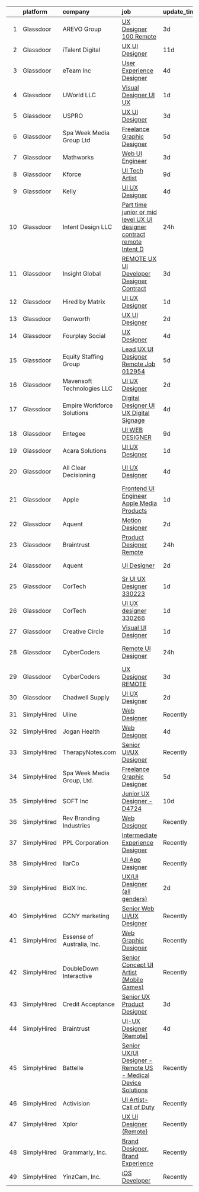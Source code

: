 

|    | platform    | company                     | job                                                                                                                                                                                                                                                                                                                                                                                                                                                                                                                                                                                                                                                                                                                                                                                                                                                                                                                                                                                                                                                                                                                                                                                                                                                                                                                                                                                                                                                                                                                                                                                                                | update_time   | location             |
|---:|:------------|:----------------------------|:-------------------------------------------------------------------------------------------------------------------------------------------------------------------------------------------------------------------------------------------------------------------------------------------------------------------------------------------------------------------------------------------------------------------------------------------------------------------------------------------------------------------------------------------------------------------------------------------------------------------------------------------------------------------------------------------------------------------------------------------------------------------------------------------------------------------------------------------------------------------------------------------------------------------------------------------------------------------------------------------------------------------------------------------------------------------------------------------------------------------------------------------------------------------------------------------------------------------------------------------------------------------------------------------------------------------------------------------------------------------------------------------------------------------------------------------------------------------------------------------------------------------------------------------------------------------------------------------------------------------|:--------------|:---------------------|
|  1 | Glassdoor   | AREVO Group                 | [UX Designer 100  Remote](https://www.glassdoor.com/partner/jobListing.htm?pos=103&ao=1110586&s=58&guid=00000183bb8e27c0b31677edc5ee1dc0&src=GD_JOB_AD&t=SR&vt=w&ea=1&cs=1_a09397b7&cb=1665298999637&jobListingId=1008186496256&cpc=3BA4CE39D5B5DEF5&jrtk=3-0-1getos9v8jrr6801-1getos9voim8n800-c6a109fc4b7fca78--6NYlbfkN0BCLW45RZuRc772PykXY_iXs7CHdsEvuP3whbuRYvlLzUPBgski3_CRPHCklom68OufgfnyGmehqYY5D6psnNEU3Tkqh43vct9hlhMgcxuA_nYMc48eA8awMLFrNdrpefARz6hvW1NqpP5atpkWdJb_ES3HBe9miWwip40AbVBo-Fag_eJSaAipqmQndgZXxTBNhYUinXrFEeiIUhvzzQhDZO3XXiDg7YXTF-of1TfJioWLqauQXCECEz1ozSgfXafecsWXanCZf7Kir_z4oYEPNaZR8GQF8n6QTeh2DNFlayIefJe4dgofdEMKAzQlFndn9PbIO8dlYezzveWDOVKjv_Aq_vEFwpdHs8siFPV3tNxGBkf4oOMmVK5aw9koCCr5__cp_pwyfk85Yf9t23nZwlyWj3GYnKydZxAahkXJF5w5L7xsHmkDGtX_prb8WuyTA4BXgdLv43QNBDnwRTOkgo3dQD9HXv7UZXhFv-dEsHQlHn2ONVuGl3UGpS67Ri1N2htpxrFbh1hO6H9WlBBo)                                                                                                                                                                                                                                                                                                                                                                                                                                                                                                                                                                                                                                                                                                                                 | 3d            | Remote               |
|  2 | Glassdoor   | iTalent Digital             | [UX UI Designer](https://www.glassdoor.com/partner/jobListing.htm?pos=115&ao=1110586&s=58&guid=00000183bb8e27c0b31677edc5ee1dc0&src=GD_JOB_AD&t=SR&vt=w&ea=1&cs=1_4d6dd4b6&cb=1665298999639&jobListingId=1008165766613&cpc=2CAED5C921A5F994&jrtk=3-0-1getos9v8jrr6801-1getos9voim8n800-57c1517c64bf7c71--6NYlbfkN0CeDSXwB7gU9Sbvj438_nxc8XYZ-GVbghdxoISwKgEPtArCJfTpwTaBrulYoaOhMc8CfI_DB_SWEJesmpUm1Xg0SiucwEQ6P9TBEkk9jSWBxXUTCccJpp51DG-HlWipCKY8DuGT7oRjZ_9JCB7NYFv_XYOz7XHh6mjhEdOn0dEldsZd0Z0ZnwB0hWLBWxkIZGR4WcOPPXAtwtgThHq8_fcPhv-KW4EKEUgWE5ipVPkuxq0kjijPJpdlIxS4QsFOIbb-3hnfWMAQMoXWKGH-6nsZfae1iNO3ra2sDvpJuub3PfBkqJfuKYgBPhKbT27njFQRU_rUhYWb8swCwUDLSEIMev9uwAeFY5vOFLjKoC3G4fVSXwWAn7fvgBpfzoKZup-S2xTnjHHOl82B6pLA_EsRB5P35f-kjm3FnH13Lh5FGLvxTuoWJsyGBpcPT4tpJkihy2g9LimGe3XH_ie7cXwSyB_z-T8DDUs191qa_7RpksMGVKh8FUkb6a7vfKYPDWo%3D)                                                                                                                                                                                                                                                                                                                                                                                                                                                                                                                                                                                                                                                                                                                                                            | 11d           | Remote               |
|  3 | Glassdoor   | eTeam Inc                   | [User Experience Designer](https://www.glassdoor.com/partner/jobListing.htm?pos=125&ao=1110586&s=58&guid=00000183bb8e27c0b31677edc5ee1dc0&src=GD_JOB_AD&t=SR&vt=w&ea=1&cs=1_a758e730&cb=1665298999640&jobListingId=1008183436282&cpc=3BA4CE39D5B5DEF5&jrtk=3-0-1getos9v8jrr6801-1getos9voim8n800-a2b25515c5c8be91--6NYlbfkN0Dtmpfj98iB4C0jJJOWen3Era3IQfJzNZ4PFwBIKpo80E20bU78zJ3qEgsYTK5DSPznWHrABBfzGG8HtWEq6CanRE227831UICOnStcOCuvp3w9bu9zsbdeJzwTnwCaodl1_qcVUP-dEmOEhYtmiJkmaglaaHDF56PDHaVMsHxRn-Re0KDdSN_3QTJw1WZjUJ6tGKrjIs52H31E0-2k00HoAT7Ho_ds_VgNmUzYOrlwv82y8bTvS3RCWwBYUGn68I-aEJk38P3NFeTXKbOKqgH126VXGDl6g3ZKEwGPx8UB9tqT03TuoT9qLiTt44jpQBb5Xa9YMW1BZYmNOPQ-kwrihQRq_emS-5ACjYOXz1rh5hv6gXhW16jQY06Am6vbdOd5MQfaXkIT5HHk0G1S4mffLYf7jFZwU3aC89OJUw1g4TiRbzEhAYJF6pHI0HEc3prJdDmFPXir_R30rGQGQOmwSN-kUIjV4PC3xO7P-__fVy4u64WzdHw2q3bUcFIvUsG7K7AGeBbTBovGeD3oI6ms)                                                                                                                                                                                                                                                                                                                                                                                                                                                                                                                                                                                                                                                                                                                                | 4d            | Remote               |
|  4 | Glassdoor   | UWorld  LLC                 | [Visual Designer  UI UX](https://www.glassdoor.com/partner/jobListing.htm?pos=112&ao=1110586&s=58&guid=00000183bb8e27c0b31677edc5ee1dc0&src=GD_JOB_AD&t=SR&vt=w&ea=1&cs=1_fce947aa&cb=1665298999638&jobListingId=1008192474420&cpc=AC285F3A3ECA6BB0&jrtk=3-0-1getos9v8jrr6801-1getos9voim8n800-cc5687a0076a99f5--6NYlbfkN0D62oeOyykljtueju0sT1fox0zUJ3N8-CDcTmLjHhS_PVcW8DMNpq8Qet56h9-O6_GIbdDDQmcgXabC0H5X5EYWkddCen3cZJtOy-TOTubpCM_jczcV7FCHtkdeQb1WN73nDk0xje8qdnpL0JiutbX17YLXrqTY1RE4lL-kKZEdDfPgAP00dP3MTq0c6bJygubaLT5EECgilbW5yXXQxE49RHQeSvPFMUJIxo9uBn5TjqOg3Dn4WOW3W9WQ7EptCyty9c3JwliVJmhAYA3p93SrTFpKo9eXauPgwQdkww8SOmOX3r7JYP3mr6PEqFHP2SYv9FRl6POPqBVFP110Y3Pq8DnfHA92qXGEh_m9edLfEf7EFemKhyurUaTtitWBSU_q4QQCA47zs-l6uetOIMsa6VhzjyD6ke4B3dZ4lMQSQd15lSi4GzfIW7xVQ5te3WCe4KjDbzXzyd9FhotZ-Iof_3Zo70Cwe0E%3D)                                                                                                                                                                                                                                                                                                                                                                                                                                                                                                                                                                                                                                                                                                                                                                                    | 1d            | Dallas, TX           |
|  5 | Glassdoor   | USPRO                       | [UX UI Designer](https://www.glassdoor.com/partner/jobListing.htm?pos=122&ao=1110586&s=58&guid=00000183bb8e27c0b31677edc5ee1dc0&src=GD_JOB_AD&t=SR&vt=w&ea=1&cs=1_1c323701&cb=1665298999640&jobListingId=1008186668666&cpc=1160948BCBA38B5B&jrtk=3-0-1getos9v8jrr6801-1getos9voim8n800-593d7d942a9655bb--6NYlbfkN0BRn4zFEnrE7Hgq_DYkZ6ukOxkKFK2hKx5vcgIJkJGtHqn-_lZAUF8xZLvQ0Fswlpi018VyeMWsBYBfdVP-jbCvAAQASbsNGVOye1_4almIiAEAckHvF2_Je_7CUQ_9frVpbjle_zH7e14q199Xuo-L3FToGPBRAv7aLtI-5El8sZQs1l4h9ahWFUDlqYRg9duyziwJoIkMsQ6dGyRXV4JqVWJg0taFI22e22oh_UTBlKBfOiFJCZpEjlxkq_veh02apEknOP4DqRCC0-2f_ab_dPKu95DHQM1n6jsEMaiXx66nGKxO0GLfESXyiFqG8bPfQGAkIVFOzwvj-wiggsSf3Hgb-2RGwVGDnrdU65ugqJo8yEAC-I-49Me4BWy_3LFL4hKoNJ9mIPAjiKsWd97haDUpQIm0_prIOxdgpSJPbdlmB_jDhIRuPxEvyrPxJ5zr-j_6kJGyLPMoJKzT3guVPmlCgLeoKfNa4DhW1V8vbijIdmfqqIQ8mwJiokFbxbc%3D)                                                                                                                                                                                                                                                                                                                                                                                                                                                                                                                                                                                                                                                                                                                                                            | 3d            | Portsmouth, NH       |
|  6 | Glassdoor   | Spa Week Media Group  Ltd   | [Freelance Graphic Designer](https://www.glassdoor.com/partner/jobListing.htm?pos=102&ao=1110586&s=58&guid=00000183bb8e27c0b31677edc5ee1dc0&src=GD_JOB_AD&t=SR&vt=w&ea=1&cs=1_2289cbb6&cb=1665298999637&jobListingId=1008181262791&cpc=2CAED5C921A5F994&jrtk=3-0-1getos9v8jrr6801-1getos9voim8n800-aff8567d6b7d4b5f--6NYlbfkN0Ccz91IikEUpXkkAqmC46vnVGGSbrSQJDjRi725E1r7c1AqDusr12jHHKSffQxsfs1ettvMD2a6gAwyXEGHc4Mon8Fa7XS3go0xxN7GTYr-MEFGROXmPWd2L1VIFDWwC8xOUcVMxBaiy88ZX39fIn6vRD4Zr76ZG1tzqg485Caipe6zFlAEwFg3A25wEMl--WWfISFG6_bGmYFh-erqHerGT09JSicl1cwJII_9f2kY8jMfGyZENFZqgBXTHyDLsKKI8d5qo0Lnio9xHNe8jnPP8gmDJH94NKNcJvNGKNWCgfR-5M8CAN8RO2Czu1_Y5Job2YSvwC7sslF_nmM7lWuAAXf5LzOR1ucx1OSz72gqWMuyeDrFGfBxFhJg9gIPZFzuaRk58yEW3ZOdD1M_x2PlYe1dQSzbnH26YDPyxxv1MjSylrQwFPYV5Ad5cnOuB0v2yizP1AGAYcn4P--zio4dhAN1UDsXi_C60poZP3Ue_47YfSRh5SMFw7E_1PCyXW2-q-xOA8XBoQ%3D%3D)                                                                                                                                                                                                                                                                                                                                                                                                                                                                                                                                                                                                                                                                                                                                  | 5d            | Remote               |
|  7 | Glassdoor   | Mathworks                   | [Web UI Engineer](https://www.glassdoor.com/partner/jobListing.htm?pos=104&ao=1110586&s=58&guid=00000183bb8e27c0b31677edc5ee1dc0&src=GD_JOB_AD&t=SR&vt=w&cs=1_a87e2c78&cb=1665298999637&jobListingId=1008186237649&cpc=5C70DC7FEE0D01B1&jrtk=3-0-1getos9v8jrr6801-1getos9voim8n800-f842f65af42b6773--6NYlbfkN0Be1FTFPPFcx0QPIqAMJW1ybOZ3rWDB8_VedXN1tgPhwNql6qzRjolkxeWqHCQUogFP8Hn1yjEeNX6NyIiaZ-lg6JWVYVklcNNfedSr4_3ghCrioBSL-mkkluJNkMIFZnXcFV_ZQsvnaT1mBjVDGJlP7vVAGrOs3ZeW660dTrSJIfXeP3bktojYWrivjTUy6K2JCD7uxXiJLIXyL11Juja4evJzociwnN998Y55u4J2ezlIiQcI5jJovdrF_yA4E-4Dc6EAKt8FRcwmkknGOWvCEwT55vM524_DWRn06brBcMu4zOcqX_r2mEesV6lk0hpSWYd2OebTwqKODwG4mmg56tlaG-LPVJWlG8DObJXXVv3LFWy1R67PZWwShrHGxLnRnTdiFMflmgC6YfZFCNZoqXn933OHwR2f5K4JEeB2lV_ht05SS9j39ggkNEY7IlxapMYgwxRsgHpeIQ0hDBC64QMEIByWaI3hhjSSrmTwauolybe0h04PrdcNbCUgeVs%3D)                                                                                                                                                                                                                                                                                                                                                                                                                                                                                                                                                                                                                                                                                                                                                                | 3d            | Natick, MA           |
|  8 | Glassdoor   | Kforce                      | [UI Tech Artist](https://www.glassdoor.com/partner/jobListing.htm?pos=129&ao=1110586&s=58&guid=00000183bb8e27c0b31677edc5ee1dc0&src=GD_JOB_AD&t=SR&vt=w&cs=1_fbb6d642&cb=1665298999640&jobListingId=1008171475881&cpc=2CAED5C921A5F994&jrtk=3-0-1getos9v8jrr6801-1getos9voim8n800-8748ed1c41fd3b3d--6NYlbfkN0C5IatSLh_Ak1q39eQQoPIxD737RW9NeiYGvIRXkrLjEBkC4LI6KweFWWPiS1PvvlwxA2m4CamoThoPYW6CxHGLk7ATe_Ty352287DtOcs0O887YIIINEXee3FgfCvQ3FDnHWz5iqrayxNrdw0fILeyuW5zl-9iFm0xlNvjbbxNdYxtCbiKQKMSGVVnxJIRlOYJ7eOrEiGsujywHoAP8-FLdL0rR7LFcQcywdKGJrfMSWkFOf9NhIA3jrc2uuP-kq6-5a3n4ZmVpHIw93MeionwvlP7iN04d7mhdsufsBt4OBIfDV8z5nqueUyWopgohQp3jFCSxQ-6BL0C8dIRh9l67xm70EfC3mRWeOrsciOb8ew0szd755-qymP_5UE_8HeyoSOMHQ-fg3yAdPXer3dp-y2rQUG2utTzEEqmikE1oQk3P6g1XjuCKKu_jMtdloQEkdzwygkmNXvhAIYxTUTeIUR9wvF1H5ZU9tSvrOLDHnw-Qwj6NjY_S6It-Kr291h8iRhfRHXBa_7zbi-wtZ-d6FW5S74_bwhClptvGZMlt9g2ma5PINKq5zDulhBxBJW-vNqfu5HDcPjNmL8NeKvt_LZEfaQ6_UmMlulvtwE7pA%3D%3D)                                                                                                                                                                                                                                                                                                                                                                                                                                                                                                                                                                                                                                                   | 9d            | Redmond, WA          |
|  9 | Glassdoor   | Kelly                       | [UI UX Designer](https://www.glassdoor.com/partner/jobListing.htm?pos=123&ao=1110586&s=58&guid=00000183bb8e27c0b31677edc5ee1dc0&src=GD_JOB_AD&t=SR&vt=w&cs=1_aed4be98&cb=1665298999640&jobListingId=1008182782791&cpc=AC285F3A3ECA6BB0&jrtk=3-0-1getos9v8jrr6801-1getos9voim8n800-89a4dccc86c886ae--6NYlbfkN0D6qFSVCaa8tXn-rJ3OcXif2lPyFmwsE2iZBGE4YLg1gz3DzxANTQL26tb-SQ4b-KAEXPtitjBwPVETURBSviTKoSEKM9aTKyx8NnMIxNvSOfLs6SFeM8dj3IDUNjo4Db28CyRY2q2TqDh9IGy3XdnKPOHazDWRAJ-QzisS3PJgU6dYu2hysi25RnY__XR8ApY8eQXHjv-7MIPfTwldIA4whRX3hg7f9Tr-rlN5ebC2U0YR2uHEFs4PRC-vUPM7-MVQhev0xZob2nUUMGYpEg55RaFnlKiCQDwITxVP0LJvst5DB4d4uHd5UzRP2g-4OgmFXOIHW2GzVqL3x9o1utg_76yrgOp_dCgM-zRRqbPWKfIqvH2LH6xgbHPGdZRQ8nPs0AwR-k2ldzqWeGf3SR1xagLnvT7jSlX1imWVVspPiZWfrFuiSVn95J6p5Me50oPJBr6dNGlbHxfT25k-cIe_zDXL9r0PxgdHi4Z1KZ2W9T0zGPJVYinKVJAt2l6qSkczGn40tWY22pd-hsizBViLj5t9yc3dwUkeYfQDrOCqoRUbZHGEprVzm1lT3NPfzNmPzsaK3sexGX0nCDcpc-AuB2XaCqKx1JRP0lGTR2a844dJSgdGa7GyAASXZkbsO4NWhmPUBRPpDXjnRkwRLmfff8ththLYn6GtemFPg9esApGYiM7a811IlNKnLt2PdHp3Y4NwyS3WgB4ab5Td6bLmT8o0NiEmPi1EnHufFiHEwN4HrwnVCQdxTFPVfwf08m6pv30YnJkhxSXHzPhV966O6zm23Afg3FHsTEacY-0xGyLplAgP4UJVLsqP2DKFqjpaZYJUdk0uLuVSlX-agz8yGoXAWHyklzdjtAtHKVhysMLyBFxC-rxK4QTRbID71jOQj3sT0e6M7xBDe1femOXMu8xq42Dh-DSbiqbxKPY_ramaWQ-0aW9kyfAUaR9V1WWnwFG0AB7U9iPIfKDwSecvvYZhcfdKgA-lw911ptZtLmRzDozrEuNMqqcyeqEaPsnMS-YdWLq6xbD8a4L7wMtvIUE5Hidv6Z2y404rdz0_SVnnyV_kQlTCtSHBRS84dHXNnj46SNk7KqQkXISAXEGZ8ut8Ge3qVFcfeKlnsD_mgFUnoC-6nx4qXe3WtpQLlHsKEoEXpgNnrNp9QX3sV_TCDIg-hnT5HAt5OBVaJSnHjsjEDKosWsLuBZrgn6ph3jKL0HbnXBHudcDmS7jpZ1DzQeUH05z2PeU%3D) | 4d            | Playa Vista, CA      |
| 10 | Glassdoor   | Intent Design LLC           | [Part time junior or mid level UX UI designer  contract  remote    Intent D](https://www.glassdoor.com/partner/jobListing.htm?pos=101&ao=1110586&s=58&guid=00000183bb8e27c0b31677edc5ee1dc0&src=GD_JOB_AD&t=SR&vt=w&ea=1&cs=1_26bc5400&cb=1665298999637&jobListingId=1008194140236&cpc=6193B0C32834B022&jrtk=3-0-1getos9v8jrr6801-1getos9voim8n800-e04858b59f0cf396--6NYlbfkN0BdDHiSlq2TKVYTvK036ioTcRDjelCKzvFOpLFiF--0iQINAXGaiXW9h6VCtwk1smd7c7uHE9MlXdIZTRiMUBxlO8-jLuqzp45iKv0f6C_mfYWyhjfTXKJiKOdcluO9ju8386LJ_vcm0C1_8ynQKOnUot-9mQKR0zmGrkRX-uDRtRhSh4YrHdVnXs_ORSL2atumC0lwrrZMJvM-J6tFW6A_MdOXJKwHh6xopyxgxeDktoZrNVh7q5s_ceLBAvxQ3kAmBqjasJ1sEHS_YUGem3GB5HinBCQXjIhATXt3HZkletwV5EfKvKeRxrP17oYCOhODkXH0gcZzTwIBxuZ3-Jd4ZLYZXSLY2_HYzVtk6eNjMf5M8i5rzvVszVXZL27xfo8nuQLFZapZrY0Uax4cSJjF2TdJXdEvGW_E7i8VylpTHrsLwby-4QGgqNNkZCrgoDEB6WF-BcGRQgN02vaMG5u4amxXWfTpJKyk1b8LAgm5M5eGgROYNCm3BZVYPDl8BC7FllvzuriPgg%3D%3D)                                                                                                                                                                                                                                                                                                                                                                                                                                                                                                                                                                                                                                                                                  | 24h           | Remote               |
| 11 | Glassdoor   | Insight Global              | [REMOTE UX UI Developer Designer  Contract ](https://www.glassdoor.com/partner/jobListing.htm?pos=128&ao=1110586&s=58&guid=00000183bb8e27c0b31677edc5ee1dc0&src=GD_JOB_AD&t=SR&vt=w&cs=1_0e32ab83&cb=1665298999640&jobListingId=1008186572684&cpc=F41FEAB56D215062&jrtk=3-0-1getos9v8jrr6801-1getos9voim8n800-e45ce399f81fd45b--6NYlbfkN0BKkHZu3wF05EeDimN_p6sYpKCMArvwa95YdH7UpkaBCqc7l59Erwqcyfr5yR1Dunj3FML4P1QHsihSKinH7z2322C8bChA_VYnROWiITgYjtQtx329SH7DgBvGL3c6fFc98ifGKeVDp4Mw7AbSUP8kNkyDbwoidBLjojdZZQYF_w1SYh4L0tGpBsQyDYytqBD9eINYYU5jWWl_RODXs5oOzcXqv7GgQABfhdacu7hwp22FGaQYZOf9Ji42d-ICyROEsMz3EVHX8Fga4Hdkb7dtYClFGLg5YliKydKvxTCWkXqhyr2KrhQIzTyWnEagJMtLTS1-NGIzYqIaf_aQchjuh9jOBVqTB-NbwpiMIdrEsK-Uz_jzC2Qx9sPldIKvePfByjNrqOKBXCIoLnJP80SKj7PuDrAa67jnQ0NKrVV99ojQpFG0KYPeoo_z-w1DOQDkCGgJuyfauSZLLW2p31Trv__mAQE24XOJb-RZAO45X9hF4ol9As32)                                                                                                                                                                                                                                                                                                                                                                                                                                                                                                                                                                                                                                                                                                                                                   | 3d            | Schiller Park, IL    |
| 12 | Glassdoor   | Hired by Matrix             | [UI UX Designer](https://www.glassdoor.com/partner/jobListing.htm?pos=119&ao=1110586&s=58&guid=00000183bb8e27c0b31677edc5ee1dc0&src=GD_JOB_AD&t=SR&vt=w&ea=1&cs=1_cb669f25&cb=1665298999639&jobListingId=1008193036748&cpc=F41FEAB56D215062&jrtk=3-0-1getos9v8jrr6801-1getos9voim8n800-7103d64aabc484ef--6NYlbfkN0Ay3KKNjEjIQLzYNrflX5rgo4dHizqVuZJtpWFnF4V68qZX4QnNMBMN-2REr4LWw1HylTV493zh3xJuh5I7LdAr6mJQGq5uL0VJ86hexGw1VhrgO6F5lliXTtwaGlQlA24DJtYtJPVs-UDeBY8KdmVtJlfxRjd9241O_rVQltkte12F86uFsmFaakq4D8usbJCRTkZAOEh339LVmCZvNPP-ACPyjdWM6u77HldrUJcHAOi1JyxAzN45-687O4FY0A8nMG8xwsbbgOfi1viL5l1m13ZcLhTEOyRpWLEm3tQ3iXuY2zVU3ZN8KFWmVu6Wgjd3j4pvZxZMgcgZQzJjaaTR0oqOWcJIefFY9lSHncwf16kNv1IE2-G8Zdq0thfbmzyLx6OZoRjXnPGNUWP9LtxnVC97chJzr4fdLCKVKloGlAaDblZNmQ81i8YUbDEMNfWEIhLK0Ye5pisOM_9zQLeskh5OLd1WrsKwheR8uGW_lHmAaO__OMG4oozbYFwXa7rLF4DgnmpaoSZJUQwzhbSVvpbFZaFEQjT7JBA9uBAdGfpgpJrhUUyf-A9PTq8YyrykZsZT9vh_3RnpfuQYhROCbNbSnSsmkKoWR1II8X6bQYY2ORSCIyjIgWRxJAg4e6yY7pvyg6ZpyR7B4uN30bmvoooW_o9qJE25ZHNig1-a6tVV632wsDVKyHfcUcF_1_vch6mmSZRXkZcCiDfbH5d3nKJI6fDdfRGX2NDPMIZqHE9cAw6nVjfsXVbaYc9pMez70QTke3RAMD8mtTXGZr6DsowGCUtXewtE92C6ruZgPzfUT8YlTU_PCqEnc5Q7r0VjtditKjGtNu8JsueaqlA-IjkvM0Owk9GN4_aK3DypddSnOmIWmHCCRj0-KNjaVbDULrPNOlt3IbVcp05_1o6uOmpeWKDfRZYfbA_PGu0-rQwaLrlalCFVJG2vZhOimpWqtm92dstc2X5NOOeESnlkLIZ3FSySOS_ZbZt0z7nGq71ALhnmBmUymSGAzjpctkXH4cMBlBkWbQ%3D%3D)                                                                                                                                                                                                              | 1d            | Alpharetta, GA       |
| 13 | Glassdoor   | Genworth                    | [UX UI Designer](https://www.glassdoor.com/partner/jobListing.htm?pos=111&ao=1110586&s=58&guid=00000183bb8e27c0b31677edc5ee1dc0&src=GD_JOB_AD&t=SR&vt=w&cs=1_e90e7932&cb=1665298999638&jobListingId=1008190084103&cpc=A65DF3A704A48F9B&jrtk=3-0-1getos9v8jrr6801-1getos9voim8n800-abcf23b9cc8579af--6NYlbfkN0DveHtaohNZTTr4NJ6iQ6LvBAugsddynFItxJfHbw6F-KCCBzz-kRnWozZCoRv0wg8DYW9BQC58kzcQZnffxORGNWfFM4z7A8_cuUpETOpk6erx6iB7y341__6HFJppUEW0Bdc1FYIEacS4Y_0c_kzG1AyGiKuF_iFWVYeu2nWTZIEbm6NmE_CoRkFPb4J5MYGBSnynByv0PZpJo6tymBdt4oOJA1AE0-izECKkmvqWqDZe47krUvdWdbpYbMBGlTaGv3yUI1R2rgKQPrQiTH0Do0QuIrGj_lUPB6Mf7TOIWWn7UySd3CtFOJmtE7jYSts4Pgz1T3KYoMLM9vNIcfGb-LNbRrhYy8_QXUk0z2P8H_wAi76z4d8zvtqtjLHVtmdlreUyH8TP8JlwOg05m-8huPBWIh7aQdSUEyDX0-l2IZWVxXpEScErTWSLj8vErj15uIyNH9BMDHPlrraabAJEgDESuXH7ZzpmTgrIjjncFQR-ebHvhAhR-RtoaEY_fXbq775YSdCU2zkIFS_W0ZpL8H3whe16em6HdQgi330povWDSPhi511i)                                                                                                                                                                                                                                                                                                                                                                                                                                                                                                                                                                                                                                                                                                               | 2d            | New York, NY         |
| 14 | Glassdoor   | Fourplay Social             | [UX Designer](https://www.glassdoor.com/partner/jobListing.htm?pos=107&ao=1110586&s=58&guid=00000183bb8e27c0b31677edc5ee1dc0&src=GD_JOB_AD&t=SR&vt=w&ea=1&cs=1_eab31bb5&cb=1665298999638&jobListingId=1008183537560&cpc=036CEF58F9688075&jrtk=3-0-1getos9v8jrr6801-1getos9voim8n800-3e62c179dd8a5e03--6NYlbfkN0BKgzQyzTF1Q9mOsR1amaS-juVGLjHt5Cdom-gEF9y-xQXLGdfif3v_FdG7p-JQhYkyO93It78OgXnMdWQcxkMbe7_sgQ9fMqKWcxp7IGz6RUfv2DhkBmI7UPnNwdvB7CBRAQJ2Ohek8f9-ZZqTZRGdoCF5WDZVOzkhz0eAaUrT1LzOWabkVWbkZ24YcdyvBogBUTaIkusFkVKT-VoDUNSwNb1Y9gA4wdUvqyqNZy3MEXgEivuqDnbDtuyJiheDPJCp0jQBs1OLeibM7miGOVy-ZVFTjKnk7Z03DDdJlx1KMz3IfrJI2ChMMzlh5M1DgNoDfzdRB3ljROjlW_uUn0BfVSFzh5QovhZpoXleecRa5fOsOKZHUoeXb5JYSkUIzCeSmRZLSo3fbsyrplIzNdUg5PWyICZX8OrvfXl2Iro0MpHZWRR4dkBZVy-56Fvxf-8fvKW-5F6ddV3-0-8LZ8mmwl3iYLRpWeprpG7wZOFw4nJjkJBYxdx37UobCejw9RE%3D)                                                                                                                                                                                                                                                                                                                                                                                                                                                                                                                                                                                                                                                                                                                                                               | 4d            | Remote               |
| 15 | Glassdoor   | Equity Staffing Group       | [Lead UX UI Designer  Remote   Job 012954 ](https://www.glassdoor.com/partner/jobListing.htm?pos=126&ao=1110586&s=58&guid=00000183bb8e27c0b31677edc5ee1dc0&src=GD_JOB_AD&t=SR&vt=w&ea=1&cs=1_5d294e33&cb=1665298999640&jobListingId=1008181237415&cpc=3BA4CE39D5B5DEF5&jrtk=3-0-1getos9v8jrr6801-1getos9voim8n800-4658eb9d48f9bc9c--6NYlbfkN0C1yyJIapRlEdYOhDmVropYbNu6_NST9zaz4GWjsOuGwSr2S_wuxMSgMUxyoNOegNLn5vqpKcVZeKFb2L8DvReyOQFtBIs0TBC0UFtrWFn11p8bUyBPxZ3TgOljAsBgeOaF1z3UR8UDGW5-EYgkLnbCN1yHqQRMbfRUfvCBLX4A8kSCPylsrzCNC8un2RnvjVQ1Tp1yHX63KsvndJzVL67LUT-_OVzrBKDsJ8Js3qlbV_CGY7eHheefUScWX5wbyQlKhknr6FIujVGVZqu4Rd_8nqntRszfYkKGwDZ_LOD3Ac5AteOjklC2vjyLHF_jt4zkHUZi-l6rJ31zkYO7eIf-aBdpkJTOYfGPMCv5GfX7cmyL0XGyW8GhVHxDnWzK6gA5ktTEqYDCxdaX6TxWx5_iIxICQDnAWHk1YgmNF-Z-QaLj9aaqa1CJha1awxy7v2jRVRUeF_fC5ekK0H0RIuh89vndSBf2TTWAXXFAc6qCa3SzfJcfrPL_QgrUaj-t7OdM78rpeaOfsv4ctXOis1NRQvyCYx-PKxo%3D)                                                                                                                                                                                                                                                                                                                                                                                                                                                                                                                                                                                                                                                                                                 | 5d            | Remote               |
| 16 | Glassdoor   | Mavensoft Technologies  LLC | [UI UX Designer](https://www.glassdoor.com/partner/jobListing.htm?pos=118&ao=1110586&s=58&guid=00000183bb8e27c0b31677edc5ee1dc0&src=GD_JOB_AD&t=SR&vt=w&ea=1&cs=1_8381439c&cb=1665298999639&jobListingId=1008189766711&cpc=3BA4CE39D5B5DEF5&jrtk=3-0-1getos9v8jrr6801-1getos9voim8n800-b32451ae81dbcb00--6NYlbfkN0AuXXgYAOnYKE4tUBnMU2qW6DTGPYHlsEerB24vNTe8o4CW2XyynpWu2tg0JhxeIMriNao5V5ww1nNy9dNEYp3xa33rFfnnbOR1eV34udZs2FR4na3pfODlBGrsV5nKTDQ-YU6o59M0umxR7kbB6YZgqKdXPCEiF39Jk6BpxV1iNEsBcsYtsKcPmUuiQqSQGvjh_d9M5KcNO6baVba1vrIzNu6CLQpB7lbzcNET6CT4IFDJwVNLXlG9zRapkZVZN3tqlikVa5fKRpEUcaoI4VUv3hTdt5Q0OndJ96LeHI4OMjLTgoIOh6HKlnt0vtig5I0_eaAC8YKhCanc0kZ1JftwaqiZKbEAZi4agmHOSRegsqHglcJM1W2Em_08Z0cMgAOufrQm0F9kbLW7ZOUPBwmIVovIilgwr1fmH49GfeUil3GOqoCfUcZgt9McJ7tXCEKOAkj6UaMKeMkUBIBqFIhJEuO9vU1Ao6imm4opF6okmnO9Lvt2CWSAQOdbvcpEH0U%3D)                                                                                                                                                                                                                                                                                                                                                                                                                                                                                                                                                                                                                                                                                                                                                            | 2d            | Remote               |
| 17 | Glassdoor   | Empire Workforce Solutions  | [Digital Designer  UI UX  Digital Signage ](https://www.glassdoor.com/partner/jobListing.htm?pos=109&ao=1110586&s=58&guid=00000183bb8e27c0b31677edc5ee1dc0&src=GD_JOB_AD&t=SR&vt=w&ea=1&cs=1_36014a51&cb=1665298999638&jobListingId=1008184066319&cpc=9908D8D4413DBB8A&jrtk=3-0-1getos9v8jrr6801-1getos9voim8n800-a97a053d2c43038d--6NYlbfkN0BhhhzTg5mrYii5qsI6KLAJ861Knq-wjVpxdjddoQLPfhya-xOzJkbr1yF03QNooQLubXLs6t8Y2jSr1LnEmPHiuCpDTJ6DLALwGtBLOimNWq2eMYgJLzBc8yXX_nbwMf9pMKQxMFIbiPT5oExEojjAnQKLoXpjJykzngd0P0o29AvGaOrLJVV72Glfs0Fb_98tTZEchewu-mZgHHPYfViWLkrIuP8iQ0xlqEB-SpgfxccZOfF73Uz3RqCDYzs6VueiLuhKzTo6IaMQ_LMiTuApaE9r0szM26oUBDj9uer5PpT5DAWLXj0Uou1PwDQrkd2RSKxW4P5xlRaGXS0s5q6l63fxQS048yzU6x1amTZpBvoxiqz5LUfvY1DJQvPG-2xA-cQp5mn7slcvyLIwNyZGwX5BBzhk-K4G_YPL5Vo9GN3rNNB7qvizUU1evzRBIVvkJfNEVCyICnFtO0ieb0XmV0cBQ14x2lUEqvcJFsSGaZjoFwj5DEnFAQTCR3gEfGGyYVCqSaaDe_hDkpqHB9mhNsKkal0aLsQ%3D)                                                                                                                                                                                                                                                                                                                                                                                                                                                                                                                                                                                                                                                                                                 | 4d            | Remote               |
| 18 | Glassdoor   | Entegee                     | [UI WEB DESIGNER](https://www.glassdoor.com/partner/jobListing.htm?pos=121&ao=1110586&s=58&guid=00000183bb8e27c0b31677edc5ee1dc0&src=GD_JOB_AD&t=SR&vt=w&ea=1&cs=1_42021b37&cb=1665298999640&jobListingId=1008170908580&cpc=3BA4CE39D5B5DEF5&jrtk=3-0-1getos9v8jrr6801-1getos9voim8n800-5c777ae1634fd8f5--6NYlbfkN0D6OzZjpD_hbicRkMZwNNvvxSeL23iIfvaC4EytleQ8zDIpz0YQ5KbISa7_Zvw6kCwihqJrtWCaFhfgLlIa3FwEgg2K_dzScCJUPsMijiLmDbmnT5757EuW0XpqCkKVIeNOVX3Nla59dARMV0N5Nr5Dysw-DhxPjA2eS9HMl6adn_OuzkmLH0tUsQXXnYlSB3CeDuKRsBbHTFGy3CQ4p0e--ULHraw4FhhzE95wF_VCrM24DgU4Ps5iuAS-Y1TEKXOWw_LOz5txbdSQMjXrNU3f5OwUo_s7ojBhzblFpvnD07dzWTVpMBgUw8xIuuC_iAia1_wIr2MXoZY20fzsuazLg2BxBGagbqd-bxU5RzaeSWGGGGGSKOH2FU9BeLRLQPYVbOOcQmnCQ3PtFLfHnieIZaresKEAcyBEapJsckbiB5l-3bCV8N9F6NS1u6M4Wi89tbD2T5gDVX_axo6cI30dOD813cAEwlJGN5Ubt2AU29gB8HyHm6asKZ0z5qZzeeE%3D)                                                                                                                                                                                                                                                                                                                                                                                                                                                                                                                                                                                                                                                                                                                                                           | 9d            | Remote               |
| 19 | Glassdoor   | Acara Solutions             | [UI UX Designer](https://www.glassdoor.com/partner/jobListing.htm?pos=124&ao=1110586&s=58&guid=00000183bb8e27c0b31677edc5ee1dc0&src=GD_JOB_AD&t=SR&vt=w&cs=1_598b5737&cb=1665298999640&jobListingId=1008193372354&cpc=A65DF3A704A48F9B&jrtk=3-0-1getos9v8jrr6801-1getos9voim8n800-00d53e18194bfd4a--6NYlbfkN0BQuJXpfawXtfhwzLerQhC04iCxGrelUvn_xttDeop7CMmG32gURwRxtmLdzLGxgERwH_LLdD81hgVxzps4NsOg2FSe1YxL1qtCXXKyrICvwwuM4O8DQMFIxChb9dqJZ3JfpJTRRvghOIIzOwTO_ouW7uL1_yhhpjoCmpqyVJlP7eI7vIXTkninyuW0R5LQeH9a6ydPCeRNKtCXMwHKbWBpZDT8l_DUi8UqD71K6s6MDgud8EltmWzgNDY07VxmVvO4dZu-nIfF5syoBIKJAywjTNfbFfNCs6k9C_4nEXwSiHIZMBnDMlGRMdMXSQmAkK8JuSWjAssfzyGsrmfTDI7TF5_FXmOzk3200-beP-9BaODSoZx8uunxqIeXbvq3MAfrHe2Bjxoc-hg7pnxadR7z-MDLEvMw4bWZkV8H9qZtBy5Ngffltz7e-8RimHdrxJ0YEFt_rrF8c8JVYOeHVhyVcHqAYrIXvBZKHC-QORq0tP-fjbtfqu4k_ZcURTco8YNQYvfo9jgToplT66oq0tWW0S9twwnRNBYdgdoMVqxcdGdjyUD56mNrwQqIuN1SflgNToW5xOhueTBEhkfTRbHWGytWf3onqQn-4SN_p0LQfg20L6PhBZL5H30JZY3eHlewceWShvl-oeddsfJMeIrH8kAWVPn5j8Z4xMG-57csxWN749L7C2RF6YNlcXPgtfLVgePsapKjeOKmXEqkHrBS)                                                                                                                                                                                                                                                                                                                                                                                                                                                                                                                                               | 1d            | Alpharetta, GA       |
| 20 | Glassdoor   | All Clear Decisioning       | [UI UX Designer](https://www.glassdoor.com/partner/jobListing.htm?pos=106&ao=1110586&s=58&guid=00000183bb8e27c0b31677edc5ee1dc0&src=GD_JOB_AD&t=SR&vt=w&cs=1_c8862d7e&cb=1665298999637&jobListingId=1008183693643&cpc=3E251C7E648E8D76&jrtk=3-0-1getos9v8jrr6801-1getos9voim8n800-d94368bfdda969fd--6NYlbfkN0DCe_U787sm8TKoLE6DBOiDCZm4ib-lUe6iCeYI_ELCsLqTEvUe6g-y1fThkPROxyvXfhp2NN9jdBVcWhPWyN5nTMmlK-2Ski7a4uKPLWO3DJlU4upFHDooW8weSSN7PDZee2R-HcFNzkjT7rr-ChdG0Ao-22quVPJVPzrCc16HHpFQA9P4nEVPT8x6z8RCy0cMAlmjBKpQ7rY7GfMtf7wR6rYuBDF_13RmqN2QuDNmVvzi070z32PINL5GZEipREybw9LM5ogYy53qFoIQTr290LcJ2WVrnir16W9vwfVxinjY4gmHId_G2zbfG1YN5IUZFSrg6TesYOnCejSobeF1Xw6XWZRRgb1yTXnYbKDjXSu1LStr4W-UyDZgc3lon4d8rPXQY4TCd1MF-magRrsFJdo_bC_9s91iRlZoZ96Y03mNfPQwz4Xsh6f_VELULyXWR1NAelL5-G0V1X3lBmN5tGroSrklnIlGcP6fe3-Uya_i7Tby7Xzo3vzx9iD0edMALoT92pGyw9ww42OpmIpTfEhdKRwE8CyuS6MviDKVB5WM1-cU-4jxRrRz-E5cMxaPNclU-VBhTQ%3D%3D)                                                                                                                                                                                                                                                                                                                                                                                                                                                                                                                                                                                                                                                                                   | 4d            | Fort Lauderdale, FL  |
| 21 | Glassdoor   | Apple                       | [Frontend  UI Engineer   Apple Media Products](https://www.glassdoor.com/partner/jobListing.htm?pos=113&ao=1110586&s=58&guid=00000183bb8e27c0b31677edc5ee1dc0&src=GD_JOB_AD&t=SR&vt=w&cs=1_a174defc&cb=1665298999638&jobListingId=1008191367194&cpc=6FC5BA77C9A4CD78&jrtk=3-0-1getos9v8jrr6801-1getos9voim8n800-dbb46f9bce425391--6NYlbfkN0BvKrLyj5gPmtZO9T8euul8TCxuuKNOtzRJOomxnwSEodTz2Bc-sPZlC5mDe-NOaJjABckE-CzVO7zMYRceYh2fiMU8T_pxf7ZoDF4QALAzXfW2wue_wTDPJgUvTbezlEzsjOPoc6hI_AsK0HuW9zIEiUCZuKuaf22DgvXuhUWXX8NjU33NEsCcDreLSyhFvDcE61-NGRsl_0McVs1mmQRD_qlfs8MYd2jCWiIqdFYtc2eTjebi9Ffm2wavXYBJFEluYG2AG4iRGbd_hUZgmMIBUKLddAL2AznJDaWpQwcZZz7VL-n0mnAyaI5Eaft_4rQXSfSRswiIrkEqE48ugvxithNAZ99klaydhAsTXHdvUXJRXRNhxGLdgUMLtOsvDUowVML6_ntKaKzmGduRqEzOqXexzvIk3DDkGxK--tRaCCw2USTb2Xa-cjuKpYdZqxfK6YX2uWFH_2PZQ4aBChs9wtRqc218FmbDtBDi_UtT7YvRRGqIJAwx2EZ-WyJnsvhy5vfgDh1VP4woVQjMdaq9rbDqt_O_wtmEKsLTD2moqSu8IoZCHFOA2qoA1jUdTQlPftbdmEK4IasBhGDKiYyYVtpNcCBzFD0rI0N-0U_GBtQCM_mlVANZTyD1ECAeNEKTN7E3dzWzlFjJPJHITAHK3j9Sg6xsDADsOQOU7zV7yQdcbHFdBvpPPVALL1scT-S7j1WuLHw5ycEeMFiPsA48tUUiPSnWFb8zcmPUgYfKPQJiL2mSFKVCv8NccLNE-hIVQodvh7v1_b6TE2roTYeO9fiiCyANXOQvWPDtuMlqnSejXXnJHutSN9IQknEe9DoRkt-aCvQ2vYJjGFrD8q88rHAgxT79oNFvN6xVSA0bxZ-g6RIwuQsQGMS-pFKxIo_E-JAJh7dLy-MRBPeQkeufKTf5LLH1NMRLyix_wfUPzGee2FShCyaOEVa2XlFluXkiqrrrai5yM8uQRDAI6jhq8F2Fx0tsWwPIZKbQYhx2c3x2OZ7QFqUqMe6Wcri6jyEt46fOKIZaw9vsLyCILadaV0CPzpRXicQ%3D)                                                                                                                                                                   | 1d            | San Diego, CA        |
| 22 | Glassdoor   | Aquent                      | [Motion Designer](https://www.glassdoor.com/partner/jobListing.htm?pos=127&ao=1110586&s=58&guid=00000183bb8e27c0b31677edc5ee1dc0&src=GD_JOB_AD&t=SR&vt=w&cs=1_a3706a2f&cb=1665298999640&jobListingId=1008189394124&cpc=9908D8D4413DBB8A&jrtk=3-0-1getos9v8jrr6801-1getos9voim8n800-1af7780f166b6b52--6NYlbfkN0DMrcEu7yrtATojKJA7cEzGQ3FdRGWLh0CZQInL4ECGI9gD0Wolx9R2EDT7B77c2cSshJK4KOOYmPXvK3XyZ74Mkau27u3bOs3UESvb_VkgM3bx1if8TbxBrnlgEjzU8cq8t4JFYimEFCbu6nJ3JgfsE4MJEe8TMp4_IFePaWN78QPlaG9mRKqEBIqQnfl8trUKUmro80hWvtd7VuNGSKsjstGDYL3jxb7pCrpN7gAJqGYtL9StIVG2Ws-ya5djFh39V8393r8fHe9IoSIA4Al0sXSNOVQ2zCph7DX9bOgXFYNEoYeJuq30RI9lG-_1vXyba-c_pELoZmRFsW74h60YkqhyWS5bZ5BrqpF6du0zD9zI7FMRtIreQwrFc0DprnJG8A1xcqa93CjimPtj--GX7OXAtEYS8uI70-QX7MovvU1_qWc53WZjM0ipAGyxsuO62XC7J_sj3K_Ilsaj1cE9PHTXGZjy_2M%3D)                                                                                                                                                                                                                                                                                                                                                                                                                                                                                                                                                                                                                                                                                                                                                                                                | 2d            | Remote               |
| 23 | Glassdoor   | Braintrust                  | [Product Designer  Remote ](https://www.glassdoor.com/partner/jobListing.htm?pos=105&ao=1110586&s=58&guid=00000183bb8e27c0b31677edc5ee1dc0&src=GD_JOB_AD&t=SR&vt=w&ea=1&cs=1_ee9b64f9&cb=1665298999638&jobListingId=1008193823042&cpc=7F6F94E2229B3AB5&jrtk=3-0-1getos9v8jrr6801-1getos9voim8n800-86c8f890668cb301--6NYlbfkN0AL3dVr72y2kzw2kaN2Ho5i09lACUMjYeOySpm2U6KfaraJqx2Qc4yM1iDO9Mbgqu6VCwDuoIbpaCH6ZTbnBiWpK2Tz1JKzSkgcVBK7xtde0NCmCn8_Tp900FjMDJqnzelWgyM4oUAdSXYQ5PxrBFk6mhP-snp3XqaklcRloOd2XtCT6FrzlGYmxZ57kANJQGX0ZChPpKm73M5wGnR0OtiMw5vC6NGqLwTCxHwOfnZZqA8C_n3rFuipvXWOlRMH1CI9gRs0WDj5IGPt8q-UCarc6qqmgOlJC79JP9ugS7U8b33dY7FYk4HjIGOoZW2qA5rFoNj_MFtwKMRbuzTOMGtKiHjfAtczg6Rsn1Rr6ZeTEsu_l6D_zw3tpTmBugN6Voze0AuVR1d1YKVefsyUurrrJwWhBmc1E_SssUvEznrweK5prc93xo1D48Rvga1W-PwFB_gXpfQTCEjISHiAbJzwR2kRs6J32W_0onuuKoIHwEUX7U1hVT-rRc_wwfsUprKKs4gk9nhnSMop52HVXDIekKlmWengdsJiP9duQaxEi7oQGRWB58h23jO--Rw2xWtuJHxQNgxcCl466hUVm2-qb-FzkSXKcKDlTiBJm5G67l3Fvmkd_aAjYqbecit0cGNU9EUJP3FysELBffDNwhA8rYw0PAIEZeMDnuyq-08bY9Ow2bsLCx0Bire_XBjIf5jIKV3HO1gz-t_lntfgwbp6ErvNGA1pVrGmjCj_3XAwl9tDO-N3nsziA_hATERbRgk%3D)                                                                                                                                                                                                                                                                                                                                                                                                                                                                                 | 24h           | San Francisco, CA    |
| 24 | Glassdoor   | Aquent                      | [UI Designer](https://www.glassdoor.com/partner/jobListing.htm?pos=120&ao=1110586&s=58&guid=00000183bb8e27c0b31677edc5ee1dc0&src=GD_JOB_AD&t=SR&vt=w&cs=1_bc4bd4d5&cb=1665298999639&jobListingId=1008189394090&cpc=FD1C1DA32C38CFA7&jrtk=3-0-1getos9v8jrr6801-1getos9voim8n800-327ea21eb3ca819a--6NYlbfkN0DMrcEu7yrtATojKJA7cEzGQ3FdRGWLh0CZQInL4ECGI9gD0Wolx9R2v-Aex0-GK05WbSFsLDV-TeOj385VL-0n25g_QzYwUMsUx_8ZwFUh-sO5pLrrAr5oTGxfHGtZn9ftffXQlFNNeYSpdocuZQCwdasXI8w3T7KxrQ-OcW2auGexAOi1uBYZr1xkmH5hA4NLqRjMOw2LRg1Dp6eAVjjTWNNR_9TY3GbnXowYZNOVg58pIzCAwrDNS6xJwMURdidlmJZg8ktd8r45ZUDy4MsuTJdu-JCK8GU49f73loodd0qjz6h_q771f7COph-hum78jTli9u4ofFvF-lsVoST426K5FR3usSKTR_BT3GObl9tNxwQDY9n-tjwUiSDqWK-TV4BPDUowVJOsrfKPVYCVdE3ALDrhsAGxoPvUE8RkF5ud_ovEQ9hkOjpQfYNZ8D70iOma8Ljhfm8Dd0RvxvdokyN4c0XgFdI%3D)                                                                                                                                                                                                                                                                                                                                                                                                                                                                                                                                                                                                                                                                                                                                                                                                    | 2d            | Mountain View, CA    |
| 25 | Glassdoor   | CorTech                     | [Sr UI UX Designer   330223](https://www.glassdoor.com/partner/jobListing.htm?pos=116&ao=1110586&s=58&guid=00000183bb8e27c0b31677edc5ee1dc0&src=GD_JOB_AD&t=SR&vt=w&cs=1_584b3177&cb=1665298999639&jobListingId=1008192593561&cpc=AC285F3A3ECA6BB0&jrtk=3-0-1getos9v8jrr6801-1getos9voim8n800-1e5c53376294d845--6NYlbfkN0ATCZlh4at3dJuJ3v9QYE_c1VOYF6jG6qQshNoY64OlFFfJ6Ge9uDdKegukgxOUfI4BkLtTwjXUjesZHG8pJOStjoI5SIzsRXi-ncRc83Z_dtftgL3wGEkFm_Q0Bvb7yBZWhyuT0SaMAQoFrH1pjdq9Dz5dkpkZxbu5XhCsfJZLV005pXytYGe80J61GjjXRDrl9eeAhSPprYLFJSFEyrKnQf18ZifQu9TUpiSbOHbsLdca3B2Si_7l7H6bT6-AElvRYxKL7et5eg-IGjFDylV5NE8JuqeqyHYiOotWxnLTlXB7KmGZGPfFF8qJvgNvIPVr4MrqaJubK5JiAJIThi-fen9eaYnQIiuHZ5GK4-1Jd2V6bzRAB9N7TOHp5TJh-Rc4s62DWYvKIgzX4jPbxgEJgrVwT1dSlCBDS6OJPKy5lIuaTPretVxmjfYdTg8jN2Pf8ZjUKZSQmjrX6GUuU6PKkHSKFnR6pELxvWTQP-VxLFHzKd7QxZd5pBzAYtIkJhSeQPalgPkYKCU6gR_Zw6lLrTWZj-guwlRFL3-sokub4YqumGiE1gNc5-ZLZ5FSGBOsZBzN_mkSlyPTLsL6x4JifDn2Ha4SAi4%3D)                                                                                                                                                                                                                                                                                                                                                                                                                                                                                                                                                                                                                                                     | 1d            | Alpharetta, GA       |
| 26 | Glassdoor   | CorTech                     | [UI UX designer   330266](https://www.glassdoor.com/partner/jobListing.htm?pos=108&ao=1110586&s=58&guid=00000183bb8e27c0b31677edc5ee1dc0&src=GD_JOB_AD&t=SR&vt=w&cs=1_0f928094&cb=1665298999638&jobListingId=1008192849331&cpc=654405A9B1E0A9F5&jrtk=3-0-1getos9v8jrr6801-1getos9voim8n800-1305196cb4b75f69--6NYlbfkN0ATCZlh4at3dJuJ3v9QYE_c1VOYF6jG6qQshNoY64OlFFfJ6Ge9uDdK0pgfhwJFcMJb_4r6NtEYmNxelbRMqkeMe3npizOCg6gOGO5mObyh9MbGkyRK6T48Wm_7bFLcNi8kRfg5Y1e0nTOf_ROUNQ4h2uG69JYDx46UFEdj7mmQglvsDmtwDiLPCUzeHaqeSVkLd4f_b4s9Jq9MnxHU57CNqtzvM6NU_bslVxZybLexW7Dvlf-zcOazF9x35Olr1xdZeaCY6vsxzS0QCLCStfU7Q4FJ5VR64pBtV0XtVo3caf-GoYb-hEcdEsrQJ9qromWCZmPUr6zL6hs2sZ2Xh21DxjDtAhE4GWC6devRPR-cHSpRp7dI7RLjjwKanJZEPB5EAwXaR8ACLOOWsKPIY3xuSK41_rVTkROuY4YTHuWHLVOBxsdWubescnaESG7qC9txQB4GQ3Z0P7YLf7AvVcYLWzpjkcT181Aq1n6OzuxzuRbebjyXKVhKxdnNtMRyfM0Ep0sakrPi9FNIu8fGDpelczpiX0e_UyX5tFWkVF-ytwquypqxQ3LBb9FU_n8Hp6HKbkJZczMHnPGbyd45h4QSWxUmlN8cMkA%3D)                                                                                                                                                                                                                                                                                                                                                                                                                                                                                                                                                                                                                                                        | 1d            | Alpharetta, GA       |
| 27 | Glassdoor   | Creative Circle             | [Visual   UI Designer](https://www.glassdoor.com/partner/jobListing.htm?pos=117&ao=1110586&s=58&guid=00000183bb8e27c0b31677edc5ee1dc0&src=GD_JOB_AD&t=SR&vt=w&cs=1_3ebd06e7&cb=1665298999639&jobListingId=1008191603999&cpc=9DC6E4D8324653EE&jrtk=3-0-1getos9v8jrr6801-1getos9voim8n800-30561d2b08e8466a--6NYlbfkN0BPwlZa85gbT4Q3XYQoU_uQn0Qmw9zd_9UNfmcwtqAVud1yvyq1Z4UAlx1bxhDUi3I8bqywfYNal4BYnod3pF-TBAhm4pNXaO_s0i7MSz6dYU8qZa-32W_NIwZI3sxN9jzqBAf_PgReG1iUyKUPjOP8WLBeDU3l6QfpJVcRG88U7Tlyi5iZrApQdPq2PkXUsOfJc4R-KyMHDMbNpDSWfp1KeLDC7C7k50VncKn4O0KSP-ZIGohH7027Ut92rgOJh7yPvv3pPDO_ZgFGnlnSbI3cD7xD9WL5p1COd-_sRK8PkE3zKT1PG7hj1rpX_VDdCeuntc9OGKfjAAc4PWlJWKipB6ezEx6bgXBSBb3iUaR7YAuFIgZUX5N8fRQHTXJSnT7xGUNu8Zbrn3DrbMdQfFQaRJqMp0tu6j_tgkjti1egQYpVqV1gh9IFGq2BhViSNnhTlof0__qx-SIcQf64C9lkvgJvSlEvqhTgMHcRnQFG2U-CdlI2GM0e6HI4KOvImnaZd1U7Xnu9ZP4fd0UtNDz3)                                                                                                                                                                                                                                                                                                                                                                                                                                                                                                                                                                                                                                                                                                                                         | 1d            | Waltham, MA          |
| 28 | Glassdoor   | CyberCoders                 | [Remote UI Designer](https://www.glassdoor.com/partner/jobListing.htm?pos=114&ao=1110586&s=58&guid=00000183bb8e27c0b31677edc5ee1dc0&src=GD_JOB_AD&t=SR&vt=w&ea=1&cs=1_7729e864&cb=1665298999639&jobListingId=1008194303182&cpc=FA84DF7EA1EC2398&jrtk=3-0-1getos9v8jrr6801-1getos9voim8n800-e198a14917fbc54d--6NYlbfkN0CpFJQzrgRR8WqXWK1qKKEqALWJw739KlKqr2H-MSI4eoBlI4EFrmor2FYZMP3muM2LwCf8ACsd6YD3eHzPUH57yAcjP38N7Y7Me1BToJyJv8NdlUf1XKre93xPpdKCO8j33Lbjfa6oVayCIgb2Ii78nOOKS4PvjrWeBXOFHSGAswfCrydTUWyDXrqr0QSUXdaVEf8qOIRVPFcOEhiVJzdnr3vuPw4Qwqnu_vfPwKk21Mp4WtvsdZ7e_J71YiszQBr2j3sCOuM7_0bTgoNDEK9dtNIzXBDHPuXDDQKhNxmSWv6aA0sPPWD9wT9kCUSZwbk9YHqGqQ2HHxsOdi79RAnmD15RC4HTHDPsS9awfwvY_-v9g9N8JOQMPDOCsXKla5ruzJu31rT_uTTzRSvqGifC6Ah8vN7bJCC0lu56kNFw-XGYB8XaoPrzFF6sHndL3vXum_82PCXG3bGefBQdC3E8UxB8KCBHR61cAb2eex6QSf4ikI2pBt-GugSNkpKHPbZQILfemElK5NdhQ0WXQSqaSxRc8t5w8x8LM2gTi9HsRc8XLGhB6q_Mixc1V1z5F38GacMmbV2sq-gZTSx5JAsQsxN06DrwLAUToiCGHZuwePUqJxgDqhdQ7_KRVnEa4z59TtlsL8iKzZPTQnhPSI9pTJgzzn3fLZxSAB-Hfj-TvcZgeAkIkT1l9y1OdfgYIps5WUpjxqw9AupA9VrIkl8L6CrM1xIWTcN_Wb68VdnDiTKfw7gar1bFQDuXgns208QblK9-Xy82geHK0prPnbhcp5qfR5jeB_2SDNSL75YrWnECOaMuYRrHU7tassbovelRrmZsA7_2qoijHLzNK6WUvGCa2O0bLzGHyXfuiL2GZIhzGtoV_W8rKcGRGbAD5jQ0ta7zqpnF_7VYnw9Zwa5vH9bmumAN-DdkTu0zQJ5ycY9xQJbu9JbruSE_LGrNfhMpsqAy6z5_PrJRwMf70I784IN4o-6IXQV5lgmcQ4Z-OyIlnbyISIwrxbH_ifnS-PFErB0Kk3jUJy5XzVOnQ8xXFzIMXoCmuD9kD6es4a-GvQ%3D%3D)                                                                                                                                                                          | 24h           | Los Angeles, CA      |
| 29 | Glassdoor   | CyberCoders                 | [UX Designer   REMOTE](https://www.glassdoor.com/partner/jobListing.htm?pos=130&ao=1110586&s=58&guid=00000183bb8e27c0b31677edc5ee1dc0&src=GD_JOB_AD&t=SR&vt=w&ea=1&cs=1_4fb147d6&cb=1665298999641&jobListingId=1008187967643&cpc=47CFDC01B3F81FAC&jrtk=3-0-1getos9v8jrr6801-1getos9voim8n800-54b533fa9f26a54c--6NYlbfkN0CpFJQzrgRR8WqXWK1qKKEqALWJw739KlKqr2H-MSI4eoBlI4EFrmor2FYZMP3muM0XWsLqOLc1LQApvVtC_uDTUpVVDyFGN2VHnJtz4RA-QLxZpiiswZb67q79TahFY9r2HRQ9Fw9EB7jf1jNzo7iphuaw6KOF4VV53RZR3aGy426fQ6rpug5na3lViaX6p8Z0sa70nvyoQbKZJgkn4x9yKTYU_niLC1AdwTr26ZOrERAzsnamYbLJwEQuQq-EVXfAwL_uOHOuDKIUhX_jotp6J6XpmBkoJKQNzJ9kJ8OGrznD0hVdzdsqUPlaRekVFmlFbyXrrMSVQ-KHBIbekOHGQD4ZgiNY-1nXXEdULn4-6UECj9Q6q9bdIs0-nNSwTFDNABundACRw_YTYXgXzqFs6dlaT9iTYXPUAznhHSUjbc2PWqBqBVTUY4t4e4OVzwkZR7UHTKnaj0Kl6TpRren7XYn-Q9M_8ryOw_HtvAqSeZpMcSsYY-YUYJV_FJe8w8yeK8eOKP08L2EMj9AAd2EFBmlT9tLA57bvWlTxBwIQsePjatAj8HPn3NK89A8qgcr-6al9knLZ1DNybE3b6tSfCu-nQykpea3pX4Hp25uFJ3KIWzpj2Zl2pFDbEU-9hWsnz2gvYihm7N_hmACWjQokyTlBHGdktHDaOSZP96QljbkCj6unPXNPDd5XPejrIdhbBnes7kBUmKsx_vHNmnY3W3f6OXfq6QWEUFA5cgdX9U6i-kMHWobfabHRXNYuS7ki589lWAGOgat1KgQQB3_2L_F_paoq_kskuE1NMkZmeEtt_HMEKCFUkYnZ-Z3ZkdbhUJn2E9_X4gMqdVUSE0nVu0fW7aTq4YkvHmlR55FNPx25ov2p2Nq5IHQdhHKJb2Hcz9p_VuL0q30h2x8JuSxNxaynVp92acqU_Xt6EvKbh1wNKqpSPOUbwuvMgECpj80FmkOjb03A5NrQ0zpwEj4vBWT1H5kKhIxVrYoL-f1qszK2o8Sd_VhLJqhvLxLrgZm97A365_Wpa9VUN_OcdtoaLcJMFbzN8DE%3D)                                                                                                                                                                                      | 3d            | Chicago, IL          |
| 30 | Glassdoor   | Chadwell Supply             | [UI UX Designer](https://www.glassdoor.com/partner/jobListing.htm?pos=110&ao=1110586&s=58&guid=00000183bb8e27c0b31677edc5ee1dc0&src=GD_JOB_AD&t=SR&vt=w&ea=1&cs=1_f4ee4b5b&cb=1665298999638&jobListingId=1008190194033&cpc=82B3195DA92CAF92&jrtk=3-0-1getos9v8jrr6801-1getos9voim8n800-f960fcc570e0c4f8--6NYlbfkN0A7hBXzsdRqctFxVR-nR18ETFWiF-Vc9YCzVbdqLfWy5onrdVgeVLDCsCLDSYYzjsdQi2PMksJWiubIZ4KAMCCPlN0vntY1N2j0P0ccBrBlZTYho9gBETfSBBifdNys3iA6v8V8JyPbp5P2waKxl3VOdwGSiGSEjiazG3pXnt_YFPbwZ-nAZottLS0sayeoNTQ9vH46u1onPA7EJDXxWggZOPcBzgBvtSdgKmxf4zvIsj02GJfw-j3tcp9dlUSvsB372fnIoECz8I2WnZy7Mf9GU3gobTtZGarMmE3t6ZTHjV49k3NVbhtWBrBsVPqcl1j7EXSbjPPkJIEVQpmermkwIYS8xCi9qGBj7n4DKf-DhviZbboKSZosH-8V5w44UAXTchAq16c9s5IuIUIKuumiEz_axiCf6rvZIscAdbUv0RO5C7XT0wtEQMW_KTR7XZrPoYmnBzANW7nGMDbdy2tB94VyY8OPsKuossfvGgbrh0cqBFDa1XJyS9S8ePZGYZSUbjNWUvjQXL8mJMtzv1UGCnXzNR3ZJzM%3D)                                                                                                                                                                                                                                                                                                                                                                                                                                                                                                                                                                                                                                                                                                                            | 2d            | Tampa, FL            |
| 31 | SimplyHired | Uline                       | [Web Designer](https://www.simplyhired.com/job/kI5kUAq-InikRw-9L7E4f0451pjqb3sKTzg2rEtjPg4g-FlQB3FIdQ?q=ui+designer)                                                                                                                                                                                                                                                                                                                                                                                                                                                                                                                                                                                                                                                                                                                                                                                                                                                                                                                                                                                                                                                                                                                                                                                                                                                                                                                                                                                                                                                                                               | Recently      | Pleasant Prairie, WI |
| 32 | SimplyHired | Jogan Health                | [Web Designer](https://www.simplyhired.com/job/_7Cfcfmz9fP6QKZ6glWS4uMI6mMe2FbF0R40FsukXlR_qKa8az0oyA?q=ui+designer)                                                                                                                                                                                                                                                                                                                                                                                                                                                                                                                                                                                                                                                                                                                                                                                                                                                                                                                                                                                                                                                                                                                                                                                                                                                                                                                                                                                                                                                                                               | 4d            | Englewood, CO        |
| 33 | SimplyHired | TherapyNotes.com            | [Senior UI/UX Designer](https://www.simplyhired.com/job/_Uk1u6lt2JTZLbpNE2Rei76nDh0YNkvmbKzkaQVSLOZUSGQRnMb6Yw?q=ui+designer)                                                                                                                                                                                                                                                                                                                                                                                                                                                                                                                                                                                                                                                                                                                                                                                                                                                                                                                                                                                                                                                                                                                                                                                                                                                                                                                                                                                                                                                                                      | Recently      | Remote               |
| 34 | SimplyHired | Spa Week Media Group, Ltd.  | [Freelance Graphic Designer](https://www.simplyhired.com/job/CryJR9AAKf2L_34sWWK4HpZ5pNw0S29kdN9ZfG4C2bArA1QJeplmqw?q=ui+designer)                                                                                                                                                                                                                                                                                                                                                                                                                                                                                                                                                                                                                                                                                                                                                                                                                                                                                                                                                                                                                                                                                                                                                                                                                                                                                                                                                                                                                                                                                 | 5d            | Remote               |
| 35 | SimplyHired | SOFT Inc                    | [Junior UX Designer - D4724](https://www.simplyhired.com/job/JQ33SXrRTVaPuXxl_VSNQBkj61ccHVVla37t6JkkLbPdI2orUL6puA?q=ui+designer)                                                                                                                                                                                                                                                                                                                                                                                                                                                                                                                                                                                                                                                                                                                                                                                                                                                                                                                                                                                                                                                                                                                                                                                                                                                                                                                                                                                                                                                                                 | 10d           | Remote               |
| 36 | SimplyHired | Rev Branding Industries     | [Web Designer](https://www.simplyhired.com/job/MEzeC0lxPCfJsE2Tw-XiTj4x7YewVnUqrIOSQtRD_VdWy693x3AO6Q?q=ui+designer)                                                                                                                                                                                                                                                                                                                                                                                                                                                                                                                                                                                                                                                                                                                                                                                                                                                                                                                                                                                                                                                                                                                                                                                                                                                                                                                                                                                                                                                                                               | Recently      | Remote               |
| 37 | SimplyHired | PPL Corporation             | [Intermediate Experience Designer](https://www.simplyhired.com/job/me6X7ijpI1rAaph28vOOPg5QfK2XXLMIZtRx3jdt29Age7X4UB4K3w?q=ui+designer)                                                                                                                                                                                                                                                                                                                                                                                                                                                                                                                                                                                                                                                                                                                                                                                                                                                                                                                                                                                                                                                                                                                                                                                                                                                                                                                                                                                                                                                                           | Recently      | Remote               |
| 38 | SimplyHired | IlarCo                      | [UI App Designer](https://www.simplyhired.com/job/-7F8oZgSzcqJm7reFVo4GEu9Nlzd389sNI4MwBUcOCc-vKIQAJYa3A?q=ui+designer)                                                                                                                                                                                                                                                                                                                                                                                                                                                                                                                                                                                                                                                                                                                                                                                                                                                                                                                                                                                                                                                                                                                                                                                                                                                                                                                                                                                                                                                                                            | Recently      | Remote               |
| 39 | SimplyHired | BidX Inc.                   | [UX/UI Designer (all genders)](https://www.simplyhired.com/job/x_UwVmdoblCdgbbEmyK75hz2qgGpTXtnYFLShBw_89mbXdBhgu9l_A?q=ui+designer)                                                                                                                                                                                                                                                                                                                                                                                                                                                                                                                                                                                                                                                                                                                                                                                                                                                                                                                                                                                                                                                                                                                                                                                                                                                                                                                                                                                                                                                                               | 2d            | Remote               |
| 40 | SimplyHired | GCNY marketing              | [Senior Web UI/UX Designer](https://www.simplyhired.com/job/G-OXD9o-A6wJmAs1CsxHsNuicFvburTwjSJLV-EIMFs6ny-Lgfws9g?q=ui+designer)                                                                                                                                                                                                                                                                                                                                                                                                                                                                                                                                                                                                                                                                                                                                                                                                                                                                                                                                                                                                                                                                                                                                                                                                                                                                                                                                                                                                                                                                                  | Recently      | Brooklyn, NY         |
| 41 | SimplyHired | Essense of Australia, Inc.  | [Web Graphic Designer](https://www.simplyhired.com/job/nt-uboz8RSzBVl9Cd1950lC8q20roEemfTPENpS28LA0lqJWgq8a9w?q=ui+designer)                                                                                                                                                                                                                                                                                                                                                                                                                                                                                                                                                                                                                                                                                                                                                                                                                                                                                                                                                                                                                                                                                                                                                                                                                                                                                                                                                                                                                                                                                       | Recently      | Lenexa, KS           |
| 42 | SimplyHired | DoubleDown Interactive      | [Senior Concept UI Artist (Mobile Games)](https://www.simplyhired.com/job/_m-3FXIER0EWRt2IHo_cGGw6JRZF-gm-fATY-mRNGN35QoXBJepgBA?q=ui+designer)                                                                                                                                                                                                                                                                                                                                                                                                                                                                                                                                                                                                                                                                                                                                                                                                                                                                                                                                                                                                                                                                                                                                                                                                                                                                                                                                                                                                                                                                    | Recently      | Seattle, WA          |
| 43 | SimplyHired | Credit Acceptance           | [Senior UX Product Designer](https://www.simplyhired.com/job/cxMdR3x19AnjGrXiSdVUehtwHV7X9ysTn43w4K62lNYQ6kdEg2yBzw?q=ui+designer)                                                                                                                                                                                                                                                                                                                                                                                                                                                                                                                                                                                                                                                                                                                                                                                                                                                                                                                                                                                                                                                                                                                                                                                                                                                                                                                                                                                                                                                                                 | 3d            | Remote               |
| 44 | SimplyHired | Braintrust                  | [UI-UX Designer [Remote]](https://www.simplyhired.com/job/ErSWU4D07Hp0RVOq0yohJFyqM8hRqDqci6W9-FbHTPjApVImboxd4g?q=ui+designer)                                                                                                                                                                                                                                                                                                                                                                                                                                                                                                                                                                                                                                                                                                                                                                                                                                                                                                                                                                                                                                                                                                                                                                                                                                                                                                                                                                                                                                                                                    | 4d            | San Francisco, CA    |
| 45 | SimplyHired | Battelle                    | [Senior UX/UI Designer - Remote US - Medical Device Solutions](https://www.simplyhired.com/job/6BVqH7iBsSK5vomQZonaGuHlIzqlhBKgxKd9wCH9Ok5xVYSW8MXSVA?q=ui+designer)                                                                                                                                                                                                                                                                                                                                                                                                                                                                                                                                                                                                                                                                                                                                                                                                                                                                                                                                                                                                                                                                                                                                                                                                                                                                                                                                                                                                                                               | Recently      | Columbus, OH         |
| 46 | SimplyHired | Activision                  | [UI Artist- Call of Duty](https://www.simplyhired.com/job/RI3NxY4lrZeAKUHnYT7dSKZkRsmUaw3IkBtOdcPjcpsox_rXvv63gA?q=ui+designer)                                                                                                                                                                                                                                                                                                                                                                                                                                                                                                                                                                                                                                                                                                                                                                                                                                                                                                                                                                                                                                                                                                                                                                                                                                                                                                                                                                                                                                                                                    | Recently      | Austin, TX           |
| 47 | SimplyHired | Xplor                       | [UX UI Designer (Remote)](https://www.simplyhired.com/job/1Qs8rFdwI0dYKTVHPs7az_JmVQyIcer3AZ-5H-axmqoqOjZESJ7uQw?q=ui+designer)                                                                                                                                                                                                                                                                                                                                                                                                                                                                                                                                                                                                                                                                                                                                                                                                                                                                                                                                                                                                                                                                                                                                                                                                                                                                                                                                                                                                                                                                                    | Recently      | Atlanta, GA          |
| 48 | SimplyHired | Grammarly, Inc.             | [Brand Designer, Brand Experience](https://www.simplyhired.com/job/CciYGQDYMxumS8B20KSPsCl6nUobMNnY1D0zIT52m3fu1lE-S7zwTw?q=ui+designer)                                                                                                                                                                                                                                                                                                                                                                                                                                                                                                                                                                                                                                                                                                                                                                                                                                                                                                                                                                                                                                                                                                                                                                                                                                                                                                                                                                                                                                                                           | Recently      | San Francisco, CA    |
| 49 | SimplyHired | YinzCam, Inc.               | [iOS Developer](https://www.simplyhired.com/job/O7s3dealHuxhU0MGhoaMnfOJziqVEUTHKEJtlDWUSPF8S_dqWf-8-Q?q=ui+designer)                                                                                                                                                                                                                                                                                                                                                                                                                                                                                                                                                                                                                                                                                                                                                                                                                                                                                                                                                                                                                                                                                                                                                                                                                                                                                                                                                                                                                                                                                              | Recently      | Pittsburgh, PA       |